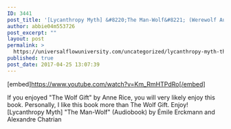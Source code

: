 ```yaml
---
ID: 3441
post_title: '[Lycanthropy Myth] &#8220;The Man-Wolf&#8221; (Werewolf Audiobook)'
author: abbie04m553726
post_excerpt: ""
layout: post
permalink: >
  https://universalflowuniversity.com/uncategorized/lycanthropy-myth-the-man-wolf-werewolf-audiobook/
published: true
post_date: 2017-04-25 13:07:39
---
```

[embed]https://www.youtube.com/watch?v=Km_RmHTPdRo[/embed]<br>
<p>If you enjoyed "The Wolf Gift" by Anne Rice, you will very likely enjoy this book. Personally, I like this book more than The Wolf Gift. Enjoy!
[Lycanthropy Myth] "The Man-Wolf" (Audiobook) by Émile Erckmann and Alexandre Chatrian</p>